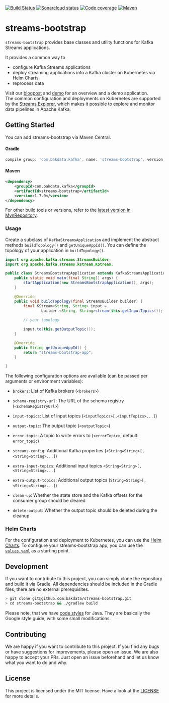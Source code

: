 [![Build Status](https://dev.azure.com/bakdata/public/_apis/build/status/bakdata.streams-bootstrap?branchName=master)](https://dev.azure.com/bakdata/public/_build/latest?definitionId=5&branchName=master)
[![Sonarcloud status](https://sonarcloud.io/api/project_badges/measure?project=com.bakdata.kafka%3Astreams-bootstrap&metric=alert_status)](https://sonarcloud.io/dashboard?id=com.bakdata.kafka%3Astreams-bootstrap)
[![Code coverage](https://sonarcloud.io/api/project_badges/measure?project=com.bakdata.kafka%3Astreams-bootstrap&metric=coverage)](https://sonarcloud.io/dashboard?id=com.bakdata.kafka%3Astreams-bootstrap)
[![Maven](https://img.shields.io/maven-central/v/com.bakdata.kafka/streams-bootstrap.svg)](https://search.maven.org/search?q=g:com.bakdata.kafka%20AND%20a:streams-bootstrap&core=gav)


# streams-bootstrap

`streams-bootstrap` provides base classes and utility functions for Kafka Streams applications.

It provides a common way to
- configure Kafka Streams applications
- deploy streaming applications into a Kafka cluster on Kubernetes via Helm Charts
- reprocess data

Visit our [blogpost](https://medium.com/bakdata/continuous-nlp-pipelines-with-python-java-and-apache-kafka-f6903e7e429d) and [demo](https://github.com/bakdata/common-kafka-streams-demo) for an overview and a demo application.  
The common configuration and deployments on Kubernetes are supported by the [Streams Explorer](https://github.com/bakdata/streams-explorer), which makes it possible to explore and monitor data pipelines in Apache Kafka.

## Getting Started

You can add streams-bootstrap via Maven Central.

#### Gradle

```gradle
compile group: 'com.bakdata.kafka', name: 'streams-bootstrap', version: '1.7.0'
```

#### Maven

```xml
<dependency>
    <groupId>com.bakdata.kafka</groupId>
    <artifactId>streams-bootstrap</artifactId>
    <version>1.7.0</version>
</dependency>
```

For other build tools or versions, refer to the [latest version in MvnRepository](https://mvnrepository.com/artifact/com.bakdata.kafka/streams-bootstrap/latest).

### Usage

Create a subclass of `KafkaStreamsApplication` and implement the abstract methods `buildTopology()` and `getUniqueAppId()`. You can define the topology of your application in `buildTopology()`. 

```java
import org.apache.kafka.streams.StreamsBuilder;
import org.apache.kafka.streams.kstream.KStream;

public class StreamsBootstrapApplication extends KafkaStreamsApplication {
    public static void main(final String[] args) {
        startApplication(new StreamsBootstrapApplication(), args);
    }

    @Override
    public void buildTopology(final StreamsBuilder builder) {
        final KStream<String, String> input =
                builder.<String, String>stream(this.getInputTopics());
        
        // your topology

        input.to(this.getOutputTopic());
    }

    @Override
    public String getUniqueAppId() {
        return "streams-bootstrap-app";
    }

}
```

The following configuration options are available (can be passed per arguments or environment variables):

- `brokers`: List of Kafka brokers (`<brokers>`)

- `schema-registry-url`: The URL of the schema registry (`<schemaRegistryUrl>`)

- `input-topics`: List of input topics (`<inputTopics>[,<inputTopics>...]`)

- `output-topic`: The output topic (`<outputTopic>`)

- `error-topic`: A topic to write errors to (`<errorTopic>`, default: `error_topic`)

- `streams-config`: Additional Kafka properties (`<String=String>[,<String=String>...]`)

- `extra-input-topics`: Additional input topics `<String=String>[,<String=String>...]`

- `extra-output-topics`: Additional output topics (`String=String>[,<String=String>...]`)
 
- `clean-up`: Whether the state store and the Kafka offsets for the consumer group should be cleared

- `delete-output`: Whether the output topic should be deleted during the cleanup

### Helm Charts

For the configuration and deployment to Kubernetes, you can use the [Helm Charts](https://github.com/bakdata/streams-bootstrap/tree/master/charts).
To configure your streams-bootstrap app, you can use the [`values.yaml`](https://github.com/bakdata/streams-bootstrap/blob/master/charts/streams-app/values.yaml) as a starting point. 

## Development

If you want to contribute to this project, you can simply clone the repository and build it via Gradle.
All dependencies should be included in the Gradle files, there are no external prerequisites.

```bash
> git clone git@github.com:bakdata/streams-bootstrap.git
> cd streams-bootstrap && ./gradlew build
```

Please note, that we have [code styles](https://github.com/bakdata/bakdata-code-styles) for Java.
They are basically the Google style guide, with some small modifications.

## Contributing

We are happy if you want to contribute to this project.
If you find any bugs or have suggestions for improvements, please open an issue.
We are also happy to accept your PRs.
Just open an issue beforehand and let us know what you want to do and why.

## License

This project is licensed under the MIT license.
Have a look at the [LICENSE](https://github.com/bakdata/streams-bootstrap/blob/master/LICENSE) for more details.
